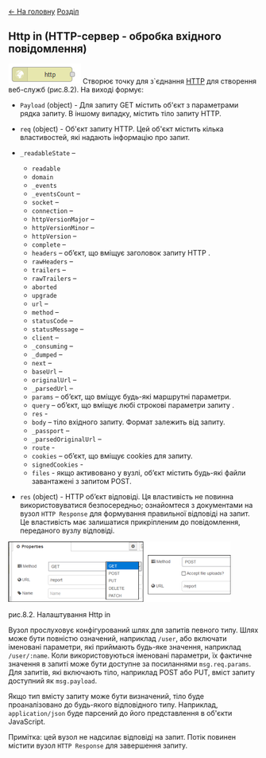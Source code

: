 [<- На головну](../)  [Розділ](README.md)

## Http in (HTTP-сервер - обробка вхідного повідомлення)



![img](media/http_in.png) Створює точку для з`єднання  [HTTP](https://uk.wikipedia.org/wiki/HTTP) для створення веб-служб (рис.8.2). На виході формує:

- `Payload` (object) - Для запиту GET містить об'єкт з параметрами рядка     запиту. В іншому випадку, містить тіло запиту HTTP.
- `req` (object) - Об'єкт запиту HTTP. Цей об'єкт містить кілька властивостей, які надають інформацію про запит. 
- `_readableState` – 
  - `readable`
  - `domain`
  - `_events`
  - `_eventsCount` – 
  - `socket` –
  - `connection` – 
  - `httpVersionMajor` –
  - `httpVersionMinor` – 
  - `httpVersion` –
  - `complete` –
  - `headers` – об’єкт, що вміщує заголовок запиту HTTP .
  - `rawHeaders` – 
  - `trailers` – 
  - `rawTrailers` – 
  - `aborted`
  - `upgrade`
  - `url` –
  - `method` – 
  - `statusCode` – 
  - `statusMessage` – 
  - `client` – 
  - `_consuming` –
  - `_dumped` –
  - `next` –
  - `baseUrl` –
  - `originalUrl` – 
  - `_parsedUrl` –
  - `params` – об’єкт, що вміщує будь-які маршрутні параметри. 
  - `query` – об’єкт, що вміщує любі строкові параметри запиту .
  - `res` - 
  - `body` – тіло вхідного запиту. Формат залежить від запиту. 
  - `_passport` –
  - `_parsedOriginalUrl` – 
  - `route` - 
  - `cookies` – об’єкт, що вміщує cookies для запиту.
  - `signedCookies` - 
  - `files` - якщо активовано у вузлі, об’єкт містить будь-які файли завантажені з запитом POST.
  
- `res` (object) - HTTP об’єкт відповіді. Ця властивість не повинна     використовуватися безпосередньо; ознайомтеся з документами на вузол `HTTP Response` для формування     правильної відповіді на запит. Це властивість має залишатися прикріпленим до повідомлення, переданого вузлу відповіді.

![img](media/8_2.png)

рис.8.2. Налаштування Http in

Вузол прослуховує конфігурований шлях для запитів певного типу. Шлях може бути повністю означений, наприклад `/user`, або включати іменовані параметри, які приймають будь-яке значення, наприклад `/user/:name`. Коли використовуються іменовані параметри, їх фактичне значення в запиті може бути доступне за посиланнями `msg.req.params`.
 Для запитів, які включають тіло, наприклад POST або PUT, вміст запиту доступний як `msg.payload`.

Якщо тип вмісту запиту може бути визначений, тіло буде проаналізовано до будь-якого відповідного типу. Наприклад, `application/json` буде парсений до його представлення в об'єкти JavaScript.

Примітка: цей вузол не надсилає відповіді на запит. Потік повинен містити вузол `HTTP Response` для завершення запиту.
